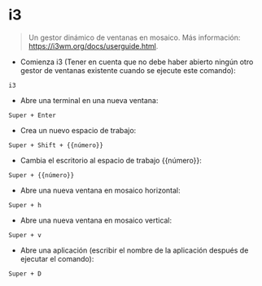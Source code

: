 # i3

> Un gestor dinámico de ventanas en mosaico.
> Más información: <https://i3wm.org/docs/userguide.html>.

- Comienza i3 (Tener en cuenta que no debe haber abierto ningún otro gestor de ventanas existente cuando se ejecute este comando):

`i3`

- Abre una terminal en una nueva ventana:

`Super + Enter`

- Crea un nuevo espacio de trabajo:

`Super + Shift + {{número}}`

- Cambia el escritorio al espacio de trabajo {{número}}:

`Super + {{número}}`

- Abre una nueva ventana en mosaico horizontal:

`Super + h`

- Abre una nueva ventana en mosaico vertical:

`Super + v`

- Abre una aplicación (escribir el nombre de la aplicación después de ejecutar el comando):

`Super + D`
